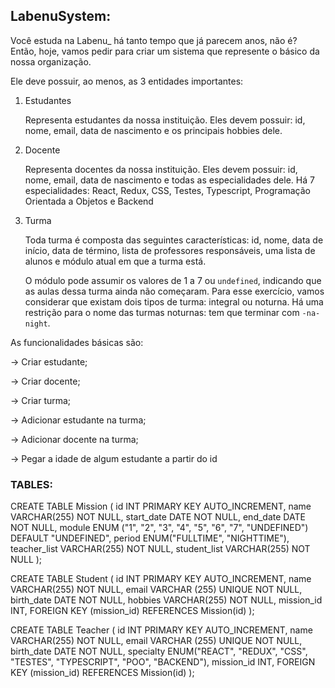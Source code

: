 ## LabenuSystem:

Você estuda na Labenu_ há tanto tempo que já parecem anos, não é? Então, hoje, vamos pedir para criar um sistema que represente o básico da nossa organização. 

Ele deve possuir, ao menos, as 3 entidades importantes:

1. Estudantes 

    Representa estudantes da nossa instituição. Eles devem possuir: id, nome, email, data de nascimento e os principais hobbies dele. 

2. Docente

    Representa docentes da nossa instituição. Eles devem possuir: id, nome, email, data de nascimento e todas as especialidades dele. Há 7 especialidades: React, Redux, CSS, Testes, Typescript, Programação Orientada a Objetos e Backend

3. Turma

    Toda turma é composta das seguintes características: id, nome, data de início, data de término, lista de professores responsáveis, uma lista de alunos e módulo atual em que a turma está.

    O módulo pode assumir os valores de 1 a 7 ou `undefined`, indicando que as aulas dessa turma ainda não começaram. Para esse exercício, vamos considerar que existam dois tipos de turma: integral ou noturna. Há uma restrição para o nome das turmas noturnas: tem que terminar com `-na-night`.

As funcionalidades básicas são:

→ Criar estudante;

→ Criar docente;

→ Criar turma;

→ Adicionar estudante na turma;

→ Adicionar docente na turma;

→ Pegar a idade de algum estudante a partir do id

### TABLES:

CREATE TABLE Mission (
	id INT PRIMARY KEY AUTO_INCREMENT,
    name VARCHAR(255) NOT NULL,
    start_date DATE NOT NULL,
    end_date DATE NOT NULL,
    module ENUM ("1", "2", "3", "4", "5", "6", "7", "UNDEFINED") DEFAULT "UNDEFINED",
    period ENUM("FULLTIME", "NIGHTTIME"),
    teacher_list VARCHAR(255) NOT NULL,
    student_list VARCHAR(255) NOT NULL
);

CREATE TABLE Student (
	id INT PRIMARY KEY AUTO_INCREMENT,
    name VARCHAR(255) NOT NULL,
    email VARCHAR (255) UNIQUE NOT NULL,
    birth_date DATE NOT NULL,
    hobbies VARCHAR(255) NOT NULL,
    mission_id INT,
    FOREIGN KEY (mission_id) REFERENCES Mission(id)
);

CREATE TABLE Teacher (
	id INT PRIMARY KEY AUTO_INCREMENT,
    name VARCHAR(255) NOT NULL,
    email VARCHAR (255) UNIQUE NOT NULL,
    birth_date DATE NOT NULL,
    specialty ENUM("REACT", "REDUX", "CSS", "TESTES", "TYPESCRIPT", "POO", "BACKEND"),
    mission_id INT,
    FOREIGN KEY (mission_id) REFERENCES Mission(id)
);